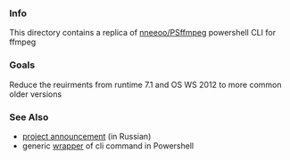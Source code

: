 ### Info

This directory contains a replica of [nneeoo/PSffmpeg](https://github.com/nneeoo/PSffmpeg) powershell CLI for ffmpeg

### Goals

Reduce the reuirments from runtime 7.1 and OS WS 2012 to more common older versions

### See Also

 * [project announcement](https://habr.com/ru/company/ruvds/blog/539720/) 	(in Russian)
 * generic [wrapper](https://github.com/PowerShell/Crescendo) of cli command in Powershell

